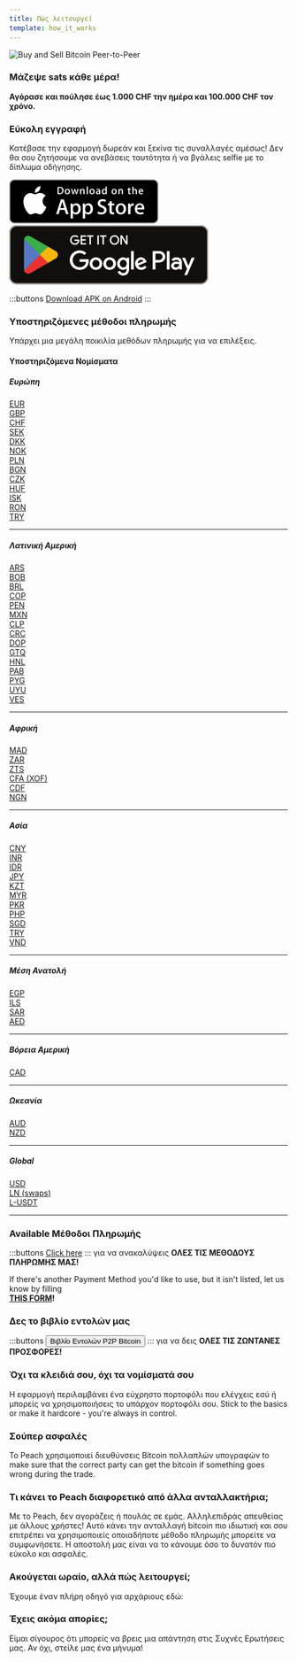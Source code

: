 ```yaml
---
title: Πώς λειτουργεί
template: how_it_works
---
```


<!--[teaser]-->

![Buy and Sell Bitcoin Peer-to-Peer](/img/how-it-works/buy-and-sell-bitcoin-peer-to-peer.png)

### Μάζεψε sats <span>κάθε μέρα</span>!

**Αγόρασε και πούλησε έως 1.000 CHF την ημέρα και 100.000 CHF τον χρόνο.**

<!--[easy_registration]-->

### Εύκολη εγγραφή

Κατέβασε την εφαρμογή δωρεάν και ξεκίνα τις συναλλαγές αμέσως! Δεν θα σου ζητήσουμε να ανεβάσεις ταυτότητα ή να βγάλεις selfie με το δίπλωμα οδήγησης.

<div class="custom-section_357">
  <div class="md:flex items-end">
    <a href="https://testflight.apple.com/join/wfSPFEWG"><img class="h-180px md:h-90px" src="/img/home/download-on-the-app-store.svg" alt="Download Peach Bitcoin app on the App Store without KYC verification"></a>
    <a class="md:ml-4" href="https://play.google.com/store/apps/details?id=com.peachbitcoin.peach.mainnet"><img class="h-180px md:h-90px" src="/img/home/get-it-on-google-play.svg" alt="Get Peach Bitcoin app on Google Play store without ID verification"></a>
  </div>

:::buttons
[Download APK on Android](/apk/)
:::

</div>

<!--[payment_methods]-->

### Υποστηριζόμενες μέθοδοι πληρωμής

Υπάρχει μια μεγάλη ποικιλία μεθόδων πληρωμής για να επιλέξεις.<br>

#### Υποστηριζόμενα Νομίσματα

##### Ευρώπη

<div class="payment-grid_894">
    <div class="payment-grid-item_523">
        <a href="/faq/Buy-&-Sell-Bitcoin-using-eur-in-2024/">
            <i class="fas fa-euro-sign"></i>
            EUR
        </a>
    </div>
    <div class="payment-grid-item_523">
        <a href="/faq/Buy-&-Sell-Bitcoin-using-gbp-in-2024/">
            <i class="fas fa-pound-sign"></i>
            GBP
        </a>
    </div>
    <div class="payment-grid-item_523">
        <a href="/faq/Buy-&-Sell-Bitcoin-using-chf-in-2024/">
            <i class="fas fa-dollar-sign"></i>
            CHF
        </a>
    </div>
    <div class="payment-grid-item_523">
        <a href="/faq/Buy-&-Sell-Bitcoin-using-sek-in-2024/">
            <i class="fas fa-coins"></i>
            SEK
        </a>
    </div>
    <div class="payment-grid-item_523">
        <a href="/faq/Buy-&-Sell-Bitcoin-using-dkk-in-2024/">
            <i class="fas fa-coins"></i>
            DKK
        </a>
    </div>
    <div class="payment-grid-item_523">
        <a href="/faq/Buy-&-Sell-Bitcoin-using-nok-in-2024/">
            <i class="fas fa-coins"></i>
            NOK
        </a>
    </div>
    <div class="payment-grid-item_523">
        <a href="/faq/Buy-&-Sell-Bitcoin-using-pln-in-2024/">
            <i class="fas fa-coins"></i>
            PLN
        </a>
    </div>
    <div class="payment-grid-item_523">
        <a href="/faq/Buy-&-Sell-Bitcoin-using-bgn-in-2024/">
            <i class="fas fa-coins"></i>
            BGN
        </a>
    </div>
    <div class="payment-grid-item_523">
        <a href="/faq/Buy-&-Sell-Bitcoin-using-czk-in-2024/">
            <i class="fas fa-coins"></i>
            CZK
        </a>
    </div>
    <div class="payment-grid-item_523">
        <a href="/faq/Buy-&-Sell-Bitcoin-using-huf-in-2024/">
            <i class="fas fa-coins"></i>
            HUF
        </a>
    </div>
    <div class="payment-grid-item_523">
        <a href="/faq/Buy-&-Sell-Bitcoin-using-isk-in-2024/">
            <i class="fas fa-coins"></i>
            ISK
        </a>
    </div>
    <div class="payment-grid-item_523">
        <a href="/faq/Buy-&-Sell-Bitcoin-using-ron-in-2024/">
            <i class="fas fa-coins"></i>
            RON
        </a>
    </div>
    <div class="payment-grid-item_523">
        <a href="/faq/Buy-&-Sell-Bitcoin-using-try-in-2024/">
            <i class="fas fa-lira-sign"></i>
            TRY
        </a>
    </div>
</div>

---

##### Λατινική Αμερική

<div class="payment-grid_894">
    <div class="payment-grid-item_523">
        <a href="/faq/Buy-&-Sell-Bitcoin-using-ars-in-2024/">
            <i class="fas fa-dollar-sign"></i>
            ARS
        </a>
    </div>
    <div class="payment-grid-item_523">
        <a href="/faq/Buy-&-Sell-Bitcoin-using-bob-in-2024/">
            <i class="fas fa-dollar-sign"></i>
            BOB
        </a>
    </div>
    <div class="payment-grid-item_523">
        <a href="/faq/Buy-&-Sell-Bitcoin-using-brl-in-2024/">
            <i class="fas fa-dollar-sign"></i>
            BRL
        </a>
    </div>
    <div class="payment-grid-item_523">
        <a href="/faq/Buy-&-Sell-Bitcoin-using-cop-in-2024/">
            <i class="fas fa-dollar-sign"></i>
            COP
        </a>
    </div>
    <div class="payment-grid-item_523">
        <a href="/faq/Buy-&-Sell-Bitcoin-using-pen-in-2024/">
            <i class="fas fa-dollar-sign"></i>
            PEN
        </a>
    </div>
    <div class="payment-grid-item_523">
        <a href="/faq/Buy-&-Sell-Bitcoin-using-mxn-in-2024/">
            <i class="fas fa-dollar-sign"></i>
            MXN
        </a>
    </div>
    <div class="payment-grid-item_523">
        <a href="/faq/Buy-&-Sell-Bitcoin-using-clp-in-2024/">
            <i class="fas fa-dollar-sign"></i>
            CLP
        </a>
    </div>
    <div class="payment-grid-item_523">
        <a href="/faq/Buy-&-Sell-Bitcoin-using-crc-in-2024/">
            <i class="fas fa-dollar-sign"></i>
            CRC
        </a>
    </div>
    <div class="payment-grid-item_523">
        <a href="/faq/Buy-&-Sell-Bitcoin-using-dop-in-2024/">
            <i class="fas fa-dollar-sign"></i>
            DOP
        </a>
    </div>
    <div class="payment-grid-item_523">
        <a href="/faq/Buy-&-Sell-Bitcoin-using-gtq-in-2024/">
            <i class="fas fa-dollar-sign"></i>
            GTQ
        </a>
    </div>
    <div class="payment-grid-item_523">
        <a href="/faq/Buy-&-Sell-Bitcoin-using-hnl-in-2024/">
            <i class="fas fa-dollar-sign"></i>
            HNL
        </a>
    </div>
    <div class="payment-grid-item_523">
        <a href="/faq/Buy-&-Sell-Bitcoin-using-pab-in-2024/">
            <i class="fas fa-dollar-sign"></i>
            PAB
        </a>
    </div>
    <div class="payment-grid-item_523">
        <a href="/faq/Buy-&-Sell-Bitcoin-using-pyg-in-2024/">
            <i class="fas fa-dollar-sign"></i>
            PYG
        </a>
    </div>
    <div class="payment-grid-item_523">
        <a href="/faq/Buy-&-Sell-Bitcoin-using-uyu-in-2024/">
            <i class="fas fa-dollar-sign"></i>
            UYU
        </a>
    </div>
    <div class="payment-grid-item_523">
        <a href="/faq/Buy-&-Sell-Bitcoin-using-ves-in-2024/">
            <i class="fas fa-dollar-sign"></i>
            VES
        </a>
    </div>
</div>

---

##### Αφρική

<div class="payment-grid_894">
    <div class="payment-grid-item_523">
        <a href="/faq/Buy-&-Sell-Bitcoin-using-mad-in-2024/">
            <i class="fas fa-dollar-sign"></i>
            MAD
        </a>
    </div>
    <div class="payment-grid-item_523">
        <a href="/faq/Buy-&-Sell-Bitcoin-using-zar-in-2024/">
            <i class="fas fa-dollar-sign"></i>
            ZAR
        </a>
    </div>
    <div class="payment-grid-item_523">
        <a href="/faq/Buy-&-Sell-Bitcoin-using-zts-in-2024/">
            <i class="fas fa-dollar-sign"></i>
            ZTS
        </a>
    </div>
    <div class="payment-grid-item_523">
        <a href="/faq/Buy-&-Sell-Bitcoin-using-cfa-xof-in-2024/">
            <i class="fas fa-coins"></i>
            CFA (XOF)
        </a>
    </div>
    <div class="payment-grid-item_523">
        <a href="/faq/Buy-&-Sell-Bitcoin-using-cdf-in-2024/">
            <i class="fas fa-coins"></i>
            CDF
        </a>
    </div>
    <div class="payment-grid-item_523">
        <a href="/faq/Buy-&-Sell-Bitcoin-using-ngn-in-2024/">
            <i class="fas fa-coins"></i>
            NGN
        </a>
    </div>
</div>

---

##### Ασία

<div class="payment-grid_894">
    <div class="payment-grid-item_523">
        <a href="/faq/Buy-&-Sell-Bitcoin-using-cny-in-2024/">
            <i class="fas fa-coins"></i>
            CNY
        </a>
    </div>
    <div class="payment-grid-item_523">
        <a href="/faq/Buy-&-Sell-Bitcoin-using-inr-in-2024/">
            <i class="fas fa-coins"></i>
            INR
        </a>
    </div>
    <div class="payment-grid-item_523">
        <a href="/faq/Buy-&-Sell-Bitcoin-using-idr-in-2024/">
            <i class="fas fa-coins"></i>
            IDR
        </a>
    </div>
    <div class="payment-grid-item_523">
        <a href="/faq/Buy-&-Sell-Bitcoin-using-jpy-in-2024/">
            <i class="fas fa-coins"></i>
            JPY
        </a>
    </div>
    <div class="payment-grid-item_523">
        <a href="/faq/Buy-&-Sell-Bitcoin-using-kzt-in-2024/">
            <i class="fas fa-coins"></i>
            KZT
        </a>
    </div>
    <div class="payment-grid-item_523">
        <a href="/faq/Buy-&-Sell-Bitcoin-using-myr-in-2024/">
            <i class="fas fa-coins"></i>
            MYR
        </a>
    </div>
    <div class="payment-grid-item_523">
        <a href="/faq/Buy-&-Sell-Bitcoin-using-pkr-in-2024/">
            <i class="fas fa-coins"></i>
            PKR
        </a>
    </div>
    <div class="payment-grid-item_523">
        <a href="/faq/Buy-&-Sell-Bitcoin-using-php-in-2024/">
            <i class="fas fa-coins"></i>
            PHP
        </a>
    </div>
    <div class="payment-grid-item_523">
        <a href="/faq/Buy-&-Sell-Bitcoin-using-sgd-in-2024/">
            <i class="fas fa-coins"></i>
            SGD
        </a>
    </div>
    <div class="payment-grid-item_523">
        <a href="/faq/Buy-&-Sell-Bitcoin-using-try-in-2024/">
            <i class="fas fa-coins"></i>
            TRY
        </a>
    </div>
    <div class="payment-grid-item_523">
        <a href="/faq/Buy-&-Sell-Bitcoin-using-vnd-in-2024/">
            <i class="fas fa-coins"></i>
            VND
        </a>
    </div>
</div>

---

##### Μέση Ανατολή

<div class="payment-grid_894">
    <div class="payment-grid-item_523">
        <a href="/faq/Buy-&-Sell-Bitcoin-using-egp-in-2024/">
            <i class="fas fa-coins"></i>
            EGP
        </a>
    </div>
    <div class="payment-grid-item_523">
        <a href="/faq/Buy-&-Sell-Bitcoin-using-ils-in-2024/">
            <i class="fas fa-coins"></i>
            ILS
        </a>
    </div>
    <div class="payment-grid-item_523">
        <a href="/faq/Buy-&-Sell-Bitcoin-using-sar-in-2024/">
            <i class="fas fa-coins"></i>
            SAR
        </a>
    </div>
    <div class="payment-grid-item_523">
        <a href="/faq/Buy-&-Sell-Bitcoin-using-aed-in-2024/">
            <i class="fas fa-coins"></i>
            AED
        </a>
    </div>
</div>

---

##### Βόρεια Αμερική

<div class="payment-grid_894">
    <div class="payment-grid-item_523">
        <a href="/faq/Buy-&-Sell-Bitcoin-using-cad-in-2024/">
            <i class="fas fa-coins"></i>
            CAD
        </a>
    </div>
</div>

---

##### Ωκεανία

<div class="payment-grid_894">
    <div class="payment-grid-item_523">
        <a href="/faq/Buy-&-Sell-Bitcoin-using-aud-in-2024/">
            <i class="fas fa-coins"></i>
            AUD
        </a>
    </div>
    <div class="payment-grid-item_523">
        <a href="/faq/Buy-&-Sell-Bitcoin-using-nzd-in-2024/">
            <i class="fas fa-coins"></i>
            NZD
        </a>
    </div>
</div>

---

##### Global

<div class="payment-grid_894">
    <div class="payment-grid-item_523">
        <a href="/faq/Buy-&-Sell-Bitcoin-using-usd-in-2024/">
            <i class="fas fa-coins"></i>
            USD
        </a>
    </div>
    <div class="payment-grid-item_523">
        <a href="/faq/Buy-&-Sell-Bitcoin-using-ln-swaps-in-2024/">
            <i class="fas fa-coins"></i>
            LN (swaps)
        </a>
    </div>
    <div class="payment-grid-item_523">
        <a href="/faq/Buy-&-Sell-Bitcoin-using-l-usdt-in-2024/">
            <i class="fas fa-coins"></i>
            L-USDT
        </a>
    </div>
</div>

---

### Available Μέθοδοι Πληρωμής

:::buttons
[Click here](/faq/Buy-&-Sell-Bitcoin-using-any-payment-method-2025-with-PeachBitcoin)
:::
για να ανακαλύψεις **ΟΛΕΣ ΤΙΣ ΜΕΘΟΔΟΥΣ ΠΛΗΡΩΜΗΣ ΜΑΣ!**

If there's another Payment Method you'd like to use, but it isn't listed, let us know by filling
<br>
**[THIS FORM](https://ncxldazr6m4.typeform.com/to/SJljDnae)!**

### Δες το βιβλίο εντολών μας

:::buttons
<button class="btn" id="customBtn" onclick="window.location.href='/kycfree-orderbook'">Βιβλίο Εντολών P2P Bitcoin</button>
:::
για να δεις **ΟΛΕΣ ΤΙΣ ΖΩΝΤΑΝΕΣ ΠΡΟΣΦΟΡΕΣ!**

<!--[self_custody]-->

### Όχι τα κλειδιά σου, όχι τα νομίσματά σου

Η εφαρμογή περιλαμβάνει ένα εύχρηστο πορτοφόλι που ελέγχεις εσύ ή μπορείς να χρησιμοποιήσεις το υπάρχον πορτοφόλι σου. Stick to the basics or make it hardcore - you're always in control.

<!--[security]-->

### Σούπερ ασφαλές

Το Peach χρησιμοποιεί διευθύνσεις Bitcoin πολλαπλών υπογραφών to make sure that the correct party can get the bitcoin if something goes wrong during the trade.

<!--[difference]-->

### Τι κάνει το Peach διαφορετικό από άλλα ανταλλακτήρια;

Με το Peach, δεν αγοράζεις ή πουλάς σε εμάς.
Αλληλεπιδράς απευθείας με άλλους χρήστες!
Αυτό κάνει την ανταλλαγή bitcoin πιο ιδιωτική και σου επιτρέπει να χρησιμοποιείς οποιαδήποτε μέθοδο πληρωμής μπορείτε να συμφωνήσετε.
Η αποστολή μας είναι να το κάνουμε όσο το δυνατόν πιο εύκολο και ασφαλές.

<!--[sounds_cool]-->

### Ακούγεται ωραίο, αλλά πώς λειτουργεί;

Έχουμε έναν πλήρη οδηγό για αρχάριους εδώ:

<!--[questions]-->

### Έχεις ακόμα απορίες;

Είμαι σίγουρος ότι μπορείς να βρεις μια απάντηση στις Συχνές Ερωτήσεις μας.
Αν όχι, στείλε μας ένα μήνυμα!
